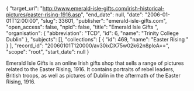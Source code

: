 {
  "target_url": "http://www.emerald-isle-gifts.com/irish-historical-pictures/easter-rising-1916.asp", 
  "end_date": null, 
  "date": "2006-01-01T12:00:00", 
  "slug": 33601, 
  "publisher": "emerald-isle-gifts.com", 
  "open_access": false, 
  "npld": false, 
  "title": "Emerald Isle Gifts ", 
  "organisation": {
    "abbreviation": "TCD", 
    "id": 6, 
    "name": "Trinity College Dublin"
  }, 
  "subjects": [], 
  "collections": [
    {
      "id": 469, 
      "name": "Easter Rising "
    }
  ], 
  "record_id": "20060101T120000/av30ixDX75w02k62n8ploA==", 
  "scope": "root", 
  "start_date": null
}

Emerald Isle Gifts is an online Irish gifts shop that sells a range of pictures related to the Easter Rising, 1916. It contains portraits of rebel leaders, British troops, as well as pictures of Dublin in the aftermath of the Easter Rising, 1916.